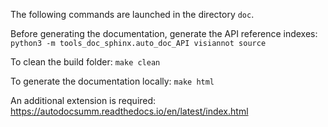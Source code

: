 The following commands are launched in the directory ``doc``.

Before generating the documentation, generate the API reference indexes: ``python3 -m tools_doc_sphinx.auto_doc_API visiannot source``

To clean the build folder: ``make clean``

To generate the documentation locally: ``make html``

An additional extension is required: https://autodocsumm.readthedocs.io/en/latest/index.html
